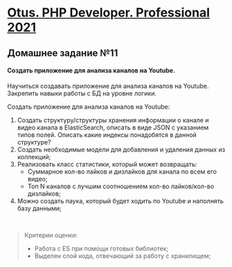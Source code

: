[Otus. PHP Developer. Professional 2021](https://otus.ru/lessons/razrabotchik-php/?int_source=courses_catalog&int_term=programming)
==============================

## Домашнее задание №11

#### Создать приложение для анализа каналов на Youtube.

Научиться создавать приложение для анализа каналов на Youtube.  
Закрепить навыки работы с БД на уровне логики.  

Создать приложение для анализа каналов на Youtube:
1. Создать структуру/структуры хранения информации о канале и видео канала в ElasticSearch, описать в виде JSON с указанием типов полей. Описать какие индексы понадобятся в данной структуре?
2. Создать необходимые модели для добавления и удаления данных из коллекций;
3. Реализовать класс статистики, который может возвращать:
   - Суммарное кол-во лайков и дизлайков для канала по всем его видео;
   - Топ N каналов с лучшим соотношением кол-во лайков/кол-во дизлайков;
4. Можно создать паука, который будет ходить по Youtube и наполнять базу данными;

<br>

>Критерии оценки:
>- Работа c ES при помощи готовых библиотек;
>- Выделен слой кода, отвечающий за работу с хранилищем;